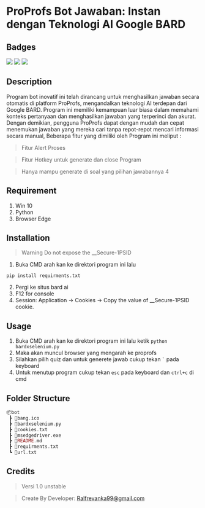 # ProProfs Bot Jawaban: Instan dengan Teknologi AI Google BARD
## Badges

<img src='https://img.shields.io/badge/Python-3776AB?style=for-the-badge&logo=python&logoColor=white'></img>
<img src='https://img.shields.io/badge/Microsoft_Edge-0078D7?style=for-the-badge&logo=Microsoft-edge&logoColor=white'></img>
<img src='https://img.shields.io/badge/Windows-0078D6?style=for-the-badge&logo=windows&logoColor=white'></img>
## Description

Program bot inovatif ini telah dirancang untuk menghasilkan jawaban secara otomatis di platform ProProfs, mengandalkan teknologi AI terdepan dari Google BARD. Program ini memiliki kemampuan luar biasa dalam memahami konteks pertanyaan dan menghasilkan jawaban yang terperinci dan akurat. Dengan demikian, pengguna ProProfs dapat dengan mudah dan cepat menemukan jawaban yang mereka cari tanpa repot-repot mencari informasi secara manual, Beberapa fitur yang dimiliki oleh Program ini meliput   :

>Fitur Alert Proses

>Fitur Hotkey untuk generate dan close Program

>Hanya mampu generate di soal yang pilihan jawabannya 4

## Requirement
1. Win 10
2. Python
3. Browser Edge

## Installation
>Warning Do not expose the __Secure-1PSID
1. Buka CMD arah kan ke direktori program ini lalu
```
pip install requirments.txt
```
2. Pergi ke situs bard ai
3. F12 for console
4. Session: Application → Cookies → Copy the value of __Secure-1PSID cookie.

## Usage
1. Buka CMD arah kan ke direktori program ini lalu ketik
``` python bardxselenium.py ``` 
2. Maka akan muncul browser yang mengarah ke proprofs
3. Silahkan pilih quiz dan untuk generete jawab cukup tekan ``` ` ``` pada keyboard
4. Untuk menutup program cukup tekan ``` esc ``` pada keyboard dan ``` ctrl+c ``` di cmd
## Folder Structure
```php
📦bot
 ┣ 📜bang.ico
 ┣ 📜bardxselenium.py
 ┣ 📜cookies.txt
 ┣ 📜msedgedriver.exe
 ┣ 📜README.md
 ┣ 📜requirments.txt
 ┗ 📜url.txt
 ```

## Credits 
> Versi 1.0 unstable

> Create By Developer: Ralfrevanka99@gmail.com